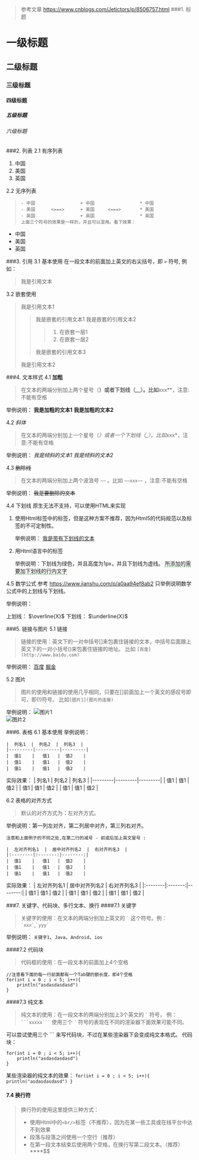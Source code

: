 > 参考文章 https://www.cnblogs.com/Jetictors/p/8506757.html
###1. 标题

# 一级标题
## 二级标题
### 三级标题
#### 四级标题
##### 五级标题
###### 六级标题

###2. 列表
2.1 有序列表   
1. 中国
2. 美国
3. 英国

2.2 无序列表

>```
>- 中国                 + 中国                 * 中国
>- 美国      <===>      + 美国     <===>       * 美国
>- 英国                 + 英国                 * 英国
>上面三个符号的效果是一样的，并且可以混用。看下效果：

- 中国
- 美国
- 英国

###3. 引用
3.1 基本使用
   在一段文本的前面加上英文的右尖括号，即 `>` 符号,
   例如：
   > 我是引用文本

3.2 嵌套使用
> 我是引用文本1
> > 我是嵌套的引用文本1
> > 我是嵌套的引用文本2
> > > 1. 在嵌套一层1   
> > > 2. 在嵌套一层2
> >
> > 我是嵌套的引用文本3
>
> 我是引用文本2

###4. 文本样式
4.1 **加粗**
> 在文本的两端分别加上两个星号（**）或者下划线（__）。比如**xxx**，注意:不能有空格

举例说明：
**我是加粗的文本1**
__我是加粗的文本2__

4.2 *斜体*
>在文本的两端分别加上一个星号（*）或者一个下划线（_）。比如*xxx*，注意:不能有空格

举例说明：
*我是倾斜的文本1*
_我是倾斜的文本2_

4.3 ~~删除线~~
> 在文本的两端分别加上两个波浪号 `~~` 。比如 `~~xxx~~` ，注意:不能有空格

举例说明：
~~我是要删除的文本~~

4.4 下划线
原生无法不支持，可以使用HTML来实现
1. 使用Html标签中的<u></u>标签，但是这种方案不推荐，因为Html5的代码规范以及<u></u>标签的不可定制性。
   
   举例说明：
    <u>我是带有下划线的文本</u>

2. 用Html语言中的<span></span>标签
   
   举例说明：下划线为绿色，并且高度为1px，并且下划线为虚线。
    <span style="border-bottom:1px dashed green;">所添加的需要加下划线的行内文字</span>

4.5 数学公式
参考 https://www.jianshu.com/p/a0aa94ef8ab2
只举例说明数学公式中的上划线与下划线。

举例说明：

上划线：
        $\overline{X}$
下划线：
        $\underline{X}$

###5. 链接与图片
5.1 链接
>链接的使用：英文下的一对中括号[]来包裹住链接的文本，中括号后面跟上英文下的一对小括号()来包裹住链接的地址。
比如 ```[百度](http://www.baidu.com) ```

举例说明：
[百度](http://www.baidu.com)
[掘金](https://juejin.im)

5.2 图片
>图片的使用和链接的使用几乎相同，只要在[]前面加上一个英文的感叹号即可，即(!)符号。
比如```[图片1](图片的连接) ```

举例说明：
![图片1](图片的连接)    
![图片2](图片的连接) 

###6. 表格
6.1 基本使用
举例说明：
```
|  列名1  |  列名2  |  列名3  |
|---------|---------|---------|
|  值1    |   值1   |  值2    |
|  值1    |   值1   |  值2    |
|  值1    |   值1   |  值2    |
```
实际效果：
|  列名1  |  列名2  |  列名3  |
|---------|---------|---------|
|  值1    |   值1   |  值2    |
|  值1    |   值1   |  值2    |
|  值1    |   值1   |  值2    |

6.2 表格的对齐方式
>默认的对齐方式为：左对齐方式。

举例说明：第一列左对齐，第二列居中对齐，第三列右对齐。
```
注意和上面例子的不同之处,在第二行的减号 - 前或后加上英文冒号 :

|  左对齐列名1  |  居中对齐列名2  |  右对齐列名3  |
|:--------|:-------:|--------:|
|  值1    |   值1   |  值2    |
|  值1    |   值1   |  值2    |
|  值1    |   值1   |  值2    |

```

实际效果：
|  左对齐列名1  |  居中对齐列名2  |  右对齐列名3  |
|:--------|:-------:|--------:|
|  值1    |   值1   |  值2    |
|  值1    |   值1   |  值2    |
|  值1    |   值1   |  值2    |

###7. 关键字、代码块、多行文本、换行
####7.1 关键字
>关键字的使用：在文本的两端分别加上英文的 ``` ` ``` 这个符号。例：``` `xxx` ```,``` `yyy` ```

举例说明：
`关键字1`、`Java`、`Android`、`ios`

####7.2 代码块
>代码框的使用：在一段文本的前面加上4个空格

    //注意看下面的每一行前面都有一个Tab键的额长度，即4个空格
    for(int i = 0 ; i < 5; i++){
        println("asdasdasdasd")
    }

####7.3 纯文本
>纯文本的使用：在一段文本的两端分别加上3个英文的 ``` ` ``` 符号，
例：` ```xxxxx``` `
使用三个 ``` ` ``` 符号的表现在不同的渲染器下面效果可能不同。


可以尝试使用三个 ``` 来写代码块，不过在某些渲染器下会变成纯文本格式。
代码块：
```
for(int i = 0 ; i < 5; i++){
    println("asdasdasdasd")
}
```
某些渲染器的纯文本的效果：
```for(int i = 0 ; i < 5; i++){ println("asdasdasdasd") }```


#### 7.4 换行符
>换行符的使用这里提供三种方式：
>- 使用Html中的```<br/>```标签（不推荐），因为在某一些工具或在线平台中达不到效果
>- 段落与段落之间使用一个空行（推荐）
>- 在第一段文本结束后使用两个空格，在换行写第二段文本。（推荐）****$$






